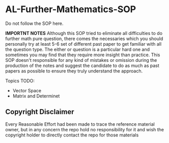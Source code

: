 # AL-Further-Mathematics-SOP
Do not follow the SOP here.

**IMPORTNT NOTES** Although this SOP tried to eliminate all difficulties to do further math pure question, there comes the necessaries which you should personally try at least 5-6 set of different past paper to get familiar with all the question type. The either or question is a particular hard one and sometimes you may find that they require more insight than practice. This SOP doesn't responsible for any kind of mistakes or omission during the production of the notes and suggest the candidate to do as much as past papers as possible to ensure they truly understand the approach.

Topics TODO:

* Vector Space
* Matrix and Determinet

## Copyright Disclaimer
Every Reasonable Effort had been made to trace the reference material owner, but in any concern the repo hold no responsibility for it and wish the copyright holder to directly contact the repo for those materials

